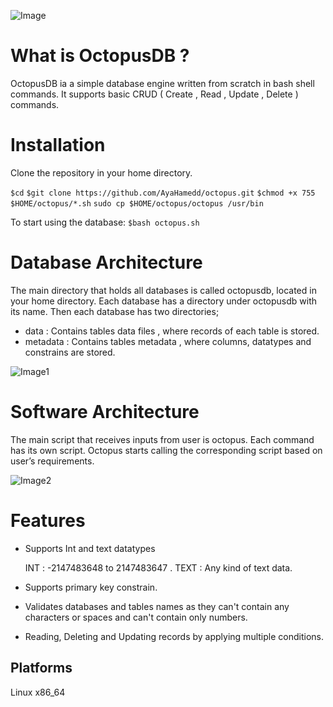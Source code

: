 ![Image](https://github.com/AyaHamedd/OctopusDB/blob/main/images/octopusdb.jpeg)

# What is OctopusDB ?

OctopusDB ia a simple database engine written from scratch in bash shell commands. It supports basic CRUD ( Create , Read , Update , Delete ) commands.

# Installation
Clone the repository in your home directory.

`$cd`
`$git clone https://github.com/AyaHamedd/octopus.git`
`$chmod +x 755 $HOME/octopus/*.sh`
`sudo cp $HOME/octopus/octopus /usr/bin`

To start using the database:
`$bash octopus.sh`


# Database Architecture
The main directory that holds all databases is called octopusdb, located in your home directory. Each database has a directory under  octopusdb with its name. Then each database has two directories;
- data : Contains tables data files , where records of each table is stored.
- metadata : Contains tables metadata , where columns, datatypes and constrains are stored.

![Image1](https://github.com/AyaHamedd/OctopusDB/blob/main/images/dbArchitectue.png)

# Software Architecture
The main script that receives inputs from user is octopus. Each command has its own script. Octopus starts calling the corresponding script based on user’s requirements.

![Image2](https://github.com/AyaHamedd/OctopusDB/blob/main/images/swArchitecture.png)

# Features
- Supports Int and text datatypes

    INT : -2147483648 to 2147483647
.
    TEXT : Any kind of text data.

- Supports primary key constrain.
- Validates databases and tables names as they can't contain any characters or spaces and can't contain only numbers. 
- Reading, Deleting and Updating records by applying multiple conditions.

## Platforms
Linux x86_64



